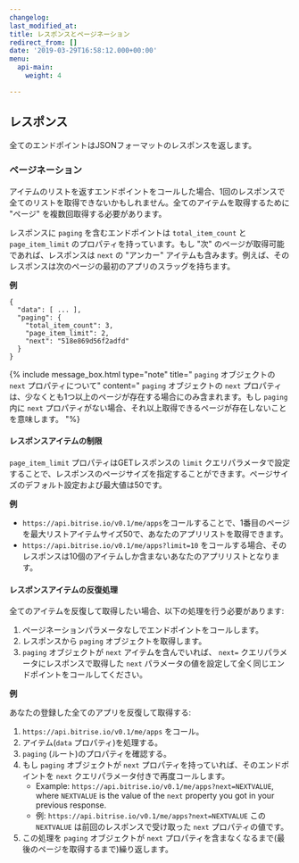```yaml
---
changelog: 
last_modified_at: 
title: レスポンスとページネーション
redirect_from: []
date: '2019-03-29T16:58:12.000+00:00'
menu:
  api-main:
    weight: 4

---
```

## レスポンス

全てのエンドポイントはJSONフォーマットのレスポンスを返します。

### ページネーション

アイテムのリストを返すエンドポイントをコールした場合、1回のレスポンスで全てのリストを取得できないかもしれません。全てのアイテムを取得するために "ページ" を複数回取得する必要があります。

レスポンスに `paging` を含むエンドポイントは `total_item_count` と `page_item_limit` のプロパティを持っています。もし "次" のページが取得可能であれば、レスポンスは `next` の "アンカー" アイテムも含みます。例えば、そのレスポンスは次のページの最初のアプリのスラッグを持ちます。

**例**

    {
      "data": [ ... ],
      "paging": {
        "total_item_count": 3,
        "page_item_limit": 2,
        "next": "518e869d56f2adfd"
      }
    }

{% include message_box.html type="note" title=" `paging` オブジェクトの `next` プロパティについて" content=" `paging` オブジェクトの `next` プロパティは、少なくとも1つ以上のページが存在する場合にのみ含まれます。もし `paging` 内に `next` プロパティがない場合、それ以上取得できるページが存在しないことを意味します。 "%}

#### レスポンスアイテムの制限

`page_item_limit` プロパティはGETレスポンスの `limit` クエリパラメータで設定することで、レスポンスのページサイズを指定することができます。ページサイズのデフォルト設定および最大値は50です。

**例**

* `https://api.bitrise.io/v0.1/me/apps`をコールすることで、1番目のページを最大リストアイテムサイズ50で、あなたのアプリリストを取得できます。
* `https://api.bitrise.io/v0.1/me/apps?limit=10` をコールする場合、そのレスポンスは10個のアイテムしか含まないあなたのアプリリストとなります。

#### レスポンスアイテムの反復処理

全てのアイテムを反復して取得したい場合、以下の処理を行う必要があります:

1. ページネーションパラメータなしでエンドポイントをコールします。
2. レスポンスから `paging` オブジェクトを取得します。
3. `paging` オブジェクトが `next` アイテムを含んでいれば、 `next=` クエリパラメータにレスポンスで取得した `next` パラメータの値を設定して全く同じエンドポイントをコールしてください。

**例**

あなたの登録した全てのアプリを反復して取得する:

1. `https://api.bitrise.io/v0.1/me/apps` をコール。
2. アイテム(`data` プロパティ)を処理する。
3. `paging` (ルート)のプロパティを確認する。
4. もし `paging` オブジェクトが `next` プロパティを持っていれば、そのエンドポイントを `next` クエリパラメータ付きで再度コールします。
   * Example: `https://api.bitrise.io/v0.1/me/apps?next=NEXTVALUE`, where `NEXTVALUE` is the value of the `next` property you got in your previous response.
   * 例: `https://api.bitrise.io/v0.1/me/apps?next=NEXTVALUE` この `NEXTVALUE` は前回のレスポンスで受け取った `next` プロパティの値です。
5. この処理を `paging` オブジェクトが `next` プロパティを含まなくなるまで(最後のページを取得するまで)繰り返します。